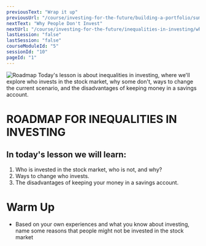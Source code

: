 ```yaml
---
previousText: "Wrap it up"
previousUrl: "/course/investing-for-the-future/building-a-portfolio/summary"
nextText: "Why People Don't Invest"
nextUrl: "/course/investing-for-the-future/inequalities-in-investing/why-people-don't-invest"
lastLession: "false"
lastSession: "false"
courseModuleId: "5"
sessionId: "10"
pageId: "1"
---
```



![Roadmap](/assets/img/roadmap.png)
<sparkle-character-intro class="shift-up-overlap" position="right" character="yuna">
Today's lesson is about inequalities in investing, where we'll explore who invests in the stock market, why some don't, ways to change the current scenario, and the disadvantages of keeping money in a savings account.</sparkle-character-intro>

# ROADMAP FOR INEQUALITIES IN INVESTING
## In today's lesson we will learn:

1. Who is invested in the stock market, who is not, and why?
2. Ways to change who invests.
3. The disadvantages of keeping your money in a savings account.


# Warm Up
- Based on your own experiences and what you know about investing, name some reasons that people might not be invested in the stock market
